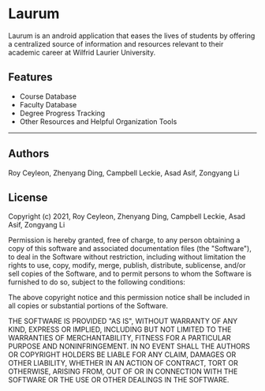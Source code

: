 # Laurum

Laurum is an android application that eases the lives of students by offering a centralized source of information and resources relevant to their academic career at Wilfrid Laurier University.

## Features
- Course Database
- Faculty Database
- Degree Progress Tracking
- Other Resources and Helpful Organization Tools
***

## Authors
Roy Ceyleon, Zhenyang Ding, Campbell Leckie, Asad Asif, Zongyang Li

## License
Copyright (c) 2021, Roy Ceyleon, Zhenyang Ding, Campbell Leckie, Asad Asif, Zongyang Li

Permission is hereby granted, free of charge, to any person obtaining a copy of this software and associated documentation files (the "Software"), to deal in the Software without restriction, including without limitation the rights to use, copy, modify, merge, publish, distribute, sublicense, and/or sell copies of the Software, and to permit persons to whom the Software is furnished to do so, subject to the following conditions:

The above copyright notice and this permission notice shall be included in all copies or substantial portions of the Software.

THE SOFTWARE IS PROVIDED "AS IS", WITHOUT WARRANTY OF ANY KIND, EXPRESS OR IMPLIED, INCLUDING BUT NOT LIMITED TO THE WARRANTIES OF MERCHANTABILITY, FITNESS FOR A PARTICULAR PURPOSE AND NONINFRINGEMENT. IN NO EVENT SHALL THE AUTHORS OR COPYRIGHT HOLDERS BE LIABLE FOR ANY CLAIM, DAMAGES OR OTHER LIABILITY, WHETHER IN AN ACTION OF CONTRACT, TORT OR OTHERWISE, ARISING FROM, OUT OF OR IN CONNECTION WITH THE SOFTWARE OR THE USE OR OTHER DEALINGS IN THE SOFTWARE.
